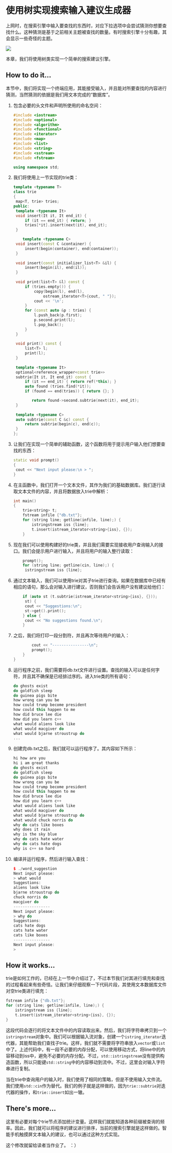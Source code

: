 # 使用树实现搜索输入建议生成器

上网时，在搜索引擎中输入要查找的东西时，对应下拉选项中会尝试猜测你想要查找什么。这种猜测是基于之前相关主题被查找的数量。有时搜索引擎十分有趣，其会显示一些奇怪的主题。

![](../../images/chapter6/6-2-1.png)

本章，我们将使用树类实现一个简单的搜索建议引擎。

## How to do it...

本节中，我们将实现一个终端应用，其能接受输入，并且能对所要查找的内容进行猜测，当然猜测的依据是我们用文本完成的“数据库”。

1. 包含必要的头文件和声明所使用的命名空间：

   ```c++
   #include <iostream>
   #include <optional>
   #include <algorithm>
   #include <functional>
   #include <iterator>
   #include <map>
   #include <list>
   #include <string>
   #include <sstream>
   #include <fstream>
   
   using namespace std;
   ```

2. 我们将使用上一节实现的trie类：

   ```c++
   template <typename T>
   class trie
   {
   	map<T, trie> tries;
   public:
   	template <typename It>
   	void insert(It it, It end_it) {
   		if (it == end_it) { return; }
   		tries[*it].insert(next(it), end_it);
   	}
   
       template <typename C>
   	void insert(const C &container) {
   		insert(begin(container), end(container));
   	}
       
   	void insert(const initializer_list<T> &il) {
   		insert(begin(il), end(il));
   	}
       
   	void print(list<T> &l) const {
   		if (tries.empty()) {
   			copy(begin(l), end(l),
   				ostream_iterator<T>{cout, " "});
   			cout << '\n';
   		}
   		for (const auto &p : tries) {
   			l.push_back(p.first);
   			p.second.print(l);
   			l.pop_back();
   		}
   	}
      	 
   	void print() const {
   		list<T> l;
   		print(l);
   	}
       
   	template <typename It>
   	optional<reference_wrapper<const trie>>
   	subtrie(It it, It end_it) const {
   		if (it == end_it) { return ref(*this); }
   		auto found (tries.find(*it));
   		if (found == end(tries)) { return {}; }
   
           return found->second.subtrie(next(it), end_it);
   	}
       
   	template <typename C>
   	auto subtrie(const C &c) const {
   		return subtrie(begin(c), end(c));
   	}
   };
   ```

3. 让我们在实现一个简单的辅助函数，这个函数将用于提示用户输入他们想要查找的东西：

   ```c++
   static void prompt()
   {
   	cout << "Next input please:\n > ";
   } 
   ```

4. 在主函数中，我们打开一个文本文件，其作为我们的基础数据库。我们逐行读取文本文件的内容，并且将数据放入trie中解析：

   ```c++
   int main()
   {
       trie<string> t;
       fstream infile {"db.txt"};
       for (string line; getline(infile, line);) {
           istringstream iss {line};
           t.insert(istream_iterator<string>{iss}, {});
       }
   ```

5. 现在我们可以使用构建好的trie类，并且我们需要实现接收用户查询输入的接口。我们会提示用户进行输入，并且将用户的输入整行读取：

   ```c++
       prompt();
       for (string line; getline(cin, line);) {
       	istringstream iss {line};
   ```

6. 通过文本输入，我们可以使用trie对其子trie进行查询。如果在数据库中已经有相应的语句，那么会对输入进行建议，否则我们会告诉用户没有建议给他们：

   ```c++
       if (auto st (t.subtrie(istream_iterator<string>{iss}, {}));
       	st) {
       	cout << "Suggestions:\n";
       	st->get().print();
       } else {
       	cout << "No suggestions found.\n";
       }
   ```

7. 之后，我们将打印一段分割符，并且再次等待用户的输入：

   ```c++
           cout << "----------------\n";
           prompt();
       }
   }
   ```

8. 运行程序之前，我们需要将db.txt文件进行设置。查找的输入可以是任何字符，并且其不确保是已经排过序的。进入trie类的所有语句：

   ```c++
   do ghosts exist
   do goldfish sleep
   do guinea pigs bite
   how wrong can you be
   how could trump become president
   how could this happen to me
   how did bruce lee die
   how did you learn c++
   what would aliens look like
   what would macgiver do
   what would bjarne stroustrup do
   ...
   ```

9. 创建完db.txt之后，我们就可以运行程序了。其内容如下所示：

   ```c++
   hi how are you
   hi i am great thanks
   do ghosts exist
   do goldfish sleep
   do guinea pigs bite
   how wrong can you be
   how could trump become president
   how could this happen to me
   how did bruce lee die
   how did you learn c++
   what would aliens look like
   what would macgiver do
   what would bjarne stroustrup do
   what would chuck norris do
   why do cats like boxes
   why does it rain
   why is the sky blue
   why do cats hate water
   why do cats hate dogs
   why is c++ so hard
   ```

10. 编译并运行程序，然后进行输入查找：

    ```c++
    $ ./word_suggestion
    Next input please:
    > what would
    Suggestions:
    aliens look like
    bjarne stroustrup do
    chuck norris do
    macgiver do
    ----------------
    Next input please:
    > why do
    Suggestions:
    cats hate dogs
    cats hate water
    cats like boxes
    ----------------
    Next input please:
    >
    ```
## How it works...

trie是如何工作的，已经在上一节中介绍过了，不过本节我们对其进行填充和查找的过程看起来有些奇怪。让我们来仔细观察一下代码片段，其使用文本数据库文件对空trie类进行填充：

```c++
fstream infile {"db.txt"};
for (string line; getline(infile, line);) {
    istringstream iss {line};
    t.insert(istream_iterator<string>{iss}, {});
}
```

这段代码会逐行的将文本文件中的内容读取出来。然后，我们将字符串拷贝到一个`istringstream`对象中。我们可以根据输入流对象，创建一个`istring_iterator`迭代器，其能帮助我们查找子trie。这样，我们就不需要将字符串放入`vector`或`list`中了。上述代码中，有一段不必要的内存分配，可以使用移动方式，将line中的内容移动到iss中，避免不必要的内存分配。不过，`std::istringstream`没有提供构造函数，所以只能键`std::string`中的内容移动到流中。不过，这里会对输入字符串进行复制。

当在trie中查询用户的输入时，我们使用了相同的策略，但是不使用输入文件流。我们使用`std::cin`作为替代。我们的例子就是这样做的，因为`trie::subtrie`对迭代器的操作，和`trie::insert`如出一辙。

## There's more...

这里有必要对每个trie节点添加统计变量。这样我们就能知道各种前缀被查询的频率。因此，我们就可以将程序的建议进行排序，当前的搜索引擎就是这样做的。智能手机触摸屏文本输入的建议，也可以通过这种方式实现。

这个修改就留给读者当作业了。 ：）